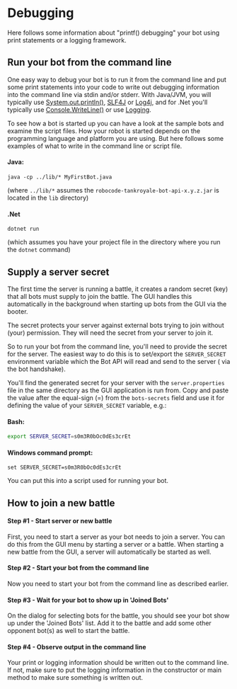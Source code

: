# Debugging

Here follows some information about "printf() debugging" your bot using print statements or a logging framework.

## Run your bot from the command line

One easy way to debug your bot is to run it from the command line and put some print statements into your code to write
out debugging information into the command line via stdin and/or stderr. With Java/JVM, you will typically use
[System.out.println()], [SLF4J] or [Log4j], and for .Net you'll typically use [Console.WriteLine()] or use [Logging].

To see how a bot is started up you can have a look at the sample bots and examine the script files. How your robot is
started depends on the programming language and platform you are using. But here follows some examples of what to write
in the command line or script file.

#### Java:

```shell
java -cp ../lib/* MyFirstBot.java
```

(where `../lib/*` assumes the `robocode-tankroyale-bot-api-x.y.z.jar` is located in the `lib` directory)

#### .Net

```shell
dotnet run
```

(which assumes you have your project file in the directory where you run the `dotnet` command)

## Supply a server secret

The first time the server is running a battle, it creates a random secret (key) that all bots must supply to join the
battle. The GUI handles this automatically in the background when starting up bots from the GUI via the booter.

The secret protects your server against external bots trying to join without (your) permission. They will need the
secret from your server to join it.

So to run your bot from the command line, you'll need to provide the secret for the server. The easiest way to do this
is to set/export the `SERVER_SECRET` environment variable which the Bot API will read and send to the server (
via the bot handshake).

You'll find the generated secret for your server with the `server.properties` file in the same directory as the GUI
application is run from. Copy and paste the value after the equal-sign (=) from the `bots-secrets` field and use it for
defining the value of your `SERVER_SECRET` variable, e.g.:

#### Bash:

```bash
export SERVER_SECRET=s0m3R0bOc0dEs3crEt
```

#### Windows command prompt:

```shell
set SERVER_SECRET=s0m3R0bOc0dEs3crEt
```

You can put this into a script used for running your bot.

## How to join a new battle

#### Step #1 - Start server or new battle

First, you need to start a server as your bot needs to join a server. You can do this from the GUI menu by starting a
server or a battle. When starting a new battle from the GUI, a server will automatically be started as well.

#### Step #2 - Start your bot from the command line

Now you need to start your bot from the command line as described earlier.

#### Step #3 - Wait for your bot to show up in 'Joined Bots'

On the dialog for selecting bots for the battle, you should see your bot show up under the 'Joined Bots' list. Add it to
the battle and add some other opponent bot(s) as well to start the battle.

#### Step #4 - Observe output in the command line

Your print or logging information should be written out to the command line. If not, make sure to put the logging
information in the constructor or main method to make sure something is written out.


[System.out.println()]: https://www.geeksforgeeks.org/system-out-println-in-java/

[Console.WriteLine()]: https://docs.microsoft.com/en-us/dotnet/api/system.console.writeline?view=net-6.0

[SLF4J]: https://www.slf4j.org/ "Simple Logging Facade for Java (SLF4J)"

[Log4j]: https://logging.apache.org/log4j/2.x/ "Apache Log4j 2"

[Logging]: https://docs.microsoft.com/en-us/dotnet/core/extensions/logging?tabs=command-line
